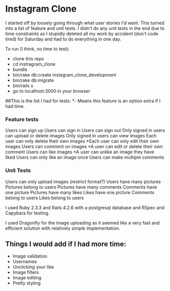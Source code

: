 # Instagram Clone

I started off by loosely going through what user stories I'd want. This turned into a list of feature and unit tests. I didn't do any unit tests in the end due to time constraints as I stupidly deleted all my work by accident (don't code tired) for Saturday and had to do everything in one day.

To run (I think, no time to test):
* clone this repo
* cd instragram_clone
* bundle
* bin/rake db:create instagram_clone_development
* bin/rake db:migrate
* bin/rails s
* go to localhost:3000 in your browser

##This is the list I had for tests:
*- Means this feature is an option extra if I had time.

### Feature tests

Users can sign up
Users can sign in
Users can sign out
Only signed in users can upload or delete images
Only signed in users can view images
Each user can only delete their own images
*Each user can only edit their own images
Users can comment on images
*A user can edit or delete their own comment
Users can like images
*A user can unlike an image they have liked
Users can only like an image once
Users can make multiple comments

### Unit Tests
Users can only upload images (restrict format?)
Users have many pictures
Pictures belong to users
Pictures have many comments
Comments have one picture
Pictures have many likes
Likes have one picture
Comments belong to users
Likes belong to users

I used Ruby 2.3.3 and Rails 4.2.6 with a postgresql database and RSpec and Capybara for testing.

I used Dragonfly for the image uploading as it seemed like a very fast and efficient solution with relatively simple implementation.

## Things I would add if I had more time:
* Image validation
* Usernames
* Unclicking your like
* Image filters
* Image editing
* Pretty styling
